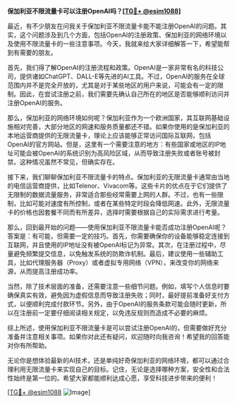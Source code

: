 **保加利亚不限流量卡可以注册OpenAI吗？[[TG💪+ @esim1088](https://t.me/s/esim1088)]**

最近，有不少朋友在问我关于保加利亚不限流量卡能不能注册OpenAI的问题。其实，这个问题涉及到几个方面，包括OpenAI的注册政策、保加利亚的网络环境以及使用不限流量卡的一些注意事项。今天，我就来给大家详细解答一下，希望能帮到有需要的朋友。

首先，我们得了解OpenAI的注册流程和政策。OpenAI是一家非常有名的科技公司，提供诸如ChatGPT、DALL-E等先进的AI工具。不过，OpenAI的服务在全球范围内并不是完全开放的，尤其是对于某些地区的用户来说，可能会有一定的限制。因此，在尝试注册之前，我们需要先确认自己所在的地区是否能够顺利访问并注册OpenAI的服务。

那么，保加利亚的网络环境如何呢？保加利亚作为一个欧洲国家，其互联网基础设施相对完善，大部分地区的网速和服务质量都还不错。如果你使用的是保加利亚的本地运营商提供的无限流量卡，理论上应该能够正常访问国际互联网，包括OpenAI的官方网站。但是，这里有一个需要注意的地方：有些国家或地区的IP地址可能会被OpenAI的系统识别为高风险区域，从而导致注册失败或者账号被封禁。这种情况虽然不常见，但确实存在。

接下来，我们聊聊保加利亚不限流量卡的特点。保加利亚的无限流量卡通常由当地的电信运营商提供，比如Telenor、Vivacom等。这些卡片的优点在于它们提供了无限制的数据流量服务，非常适合那些经常需要上网的人群。不过，也有一些限制，比如可能对速度有所控制，或者在某些特定时段会降低网速。此外，无限流量卡的价格也因套餐不同而有所差异，选择时需要根据自己的实际需求进行考量。

那么，回到最开始的问题——使用保加利亚不限流量卡能否成功注册OpenAI呢？答案是：有可能，但需要一定的技巧。首先，你需要确保你的设备能够稳定连接到互联网，并且使用的IP地址没有被OpenAI标记为异常。其次，在注册过程中，尽量避免频繁提交信息，以免触发系统的防欺诈机制。最后，建议使用一些辅助工具，比如代理服务器（Proxy）或者虚拟专用网络（VPN），来改变你的网络来源，从而提高注册成功率。

当然，除了技术层面的准备，还需要注意一些细节问题。例如，填写个人信息时要确保真实有效，避免因为虚假信息而导致注册失败；同时，最好提前准备好支付方式，以便顺利完成付款环节。另外，由于OpenAI的服务条款可能会随时更新，所以在注册前一定要仔细阅读相关规定，以免违反规则而造成不必要的麻烦。

综上所述，使用保加利亚不限流量卡是可以尝试注册OpenAI的，但需要做好充分准备并注意相关事项。如果你对此还有疑问，欢迎随时向我咨询！希望我的回答能对你有所帮助。

无论你是想体验最新的AI技术，还是单纯好奇保加利亚的网络环境，都可以通过合理利用无限流量卡来实现自己的目标。记住，无论是选择哪种方案，安全性和合法性始终是第一位的。希望大家都能顺利达成心愿，享受科技进步带来的便利！

[[TG💪+ @esim1088](https://t.me/s/esim1088) ![Image](https://i.postimg.cc/4NQfJmqS/Snipaste-2025-05-13-00-14-12.png)]
